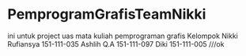 # PemprogramGrafisTeamNikki
ini untuk project uas mata kuliah pemprograman grafis
Kelompok Nikki Rufiansya 151-111-035
         Ashlih Q.A 151-111-097
         Diki 151-111-005
///ok
